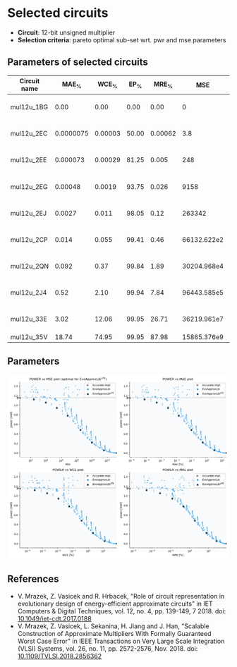 
Selected circuits
===================
 - **Circuit**: 12-bit unsigned multiplier
 - **Selection criteria**: pareto optimal sub-set wrt. pwr and mse parameters

Parameters of selected circuits
----------------------------

| Circuit name | MAE<sub>%</sub> | WCE<sub>%</sub> | EP<sub>%</sub> | MRE<sub>%</sub> | MSE | Download |
| --- |  --- | --- | --- | --- | --- | --- | 
| mul12u_1BG | 0.00 | 0.00 | 0.00 | 0.00 | 0 |  [[Verilog](mul12u_1BG.v)] [[Verilog<sub>PDK45</sub>](mul12u_1BG_pdk45.v)] [[C](mul12u_1BG.c)] |
| mul12u_2EC | 0.0000075 | 0.00003 | 50.00 | 0.00062 | 3.8 |  [[Verilog](mul12u_2EC.v)] [[Verilog<sub>PDK45</sub>](mul12u_2EC_pdk45.v)] [[C](mul12u_2EC.c)] |
| mul12u_2EE | 0.000073 | 0.00029 | 81.25 | 0.005 | 248 |  [[Verilog](mul12u_2EE.v)] [[Verilog<sub>PDK45</sub>](mul12u_2EE_pdk45.v)] [[C](mul12u_2EE.c)] |
| mul12u_2EG | 0.00048 | 0.0019 | 93.75 | 0.026 | 9158 |  [[Verilog](mul12u_2EG.v)] [[Verilog<sub>PDK45</sub>](mul12u_2EG_pdk45.v)] [[C](mul12u_2EG.c)] |
| mul12u_2EJ | 0.0027 | 0.011 | 98.05 | 0.12 | 263342 |  [[Verilog](mul12u_2EJ.v)] [[Verilog<sub>PDK45</sub>](mul12u_2EJ_pdk45.v)] [[C](mul12u_2EJ.c)] |
| mul12u_2CP | 0.014 | 0.055 | 99.41 | 0.46 | 66132.622e2 |  [[Verilog](mul12u_2CP.v)] [[Verilog<sub>PDK45</sub>](mul12u_2CP_pdk45.v)] [[C](mul12u_2CP.c)] |
| mul12u_2QN | 0.092 | 0.37 | 99.84 | 1.89 | 30204.968e4 |  [[Verilog](mul12u_2QN.v)] [[Verilog<sub>PDK45</sub>](mul12u_2QN_pdk45.v)] [[C](mul12u_2QN.c)] |
| mul12u_2J4 | 0.52 | 2.10 | 99.94 | 7.84 | 96443.585e5 |  [[Verilog](mul12u_2J4.v)] [[Verilog<sub>PDK45</sub>](mul12u_2J4_pdk45.v)] [[C](mul12u_2J4.c)] |
| mul12u_33E | 3.02 | 12.06 | 99.95 | 26.71 | 36219.961e7 |  [[Verilog](mul12u_33E.v)] [[Verilog<sub>PDK45</sub>](mul12u_33E_pdk45.v)] [[C](mul12u_33E.c)] |
| mul12u_35V | 18.74 | 74.95 | 99.95 | 87.98 | 15865.376e9 |  [[Verilog](mul12u_35V.v)]  [[C](mul12u_35V.c)] |
    
Parameters
--------------
![Parameters figure](fig.png)

References
--------------
   - V. Mrazek, Z. Vasicek and R. Hrbacek, "Role of circuit representation in evolutionary design of energy-efficient approximate circuits" in IET Computers & Digital Techniques, vol. 12, no. 4, pp. 139-149, 7 2018. doi: [10.1049/iet-cdt.2017.0188](https://dx.doi.org/10.1049/iet-cdt.2017.0188)
   - V. Mrazek, Z. Vasicek, L. Sekanina, H. Jiang and J. Han, "Scalable Construction of Approximate Multipliers With Formally Guaranteed Worst Case Error" in IEEE Transactions on Very Large Scale Integration (VLSI) Systems, vol. 26, no. 11, pp. 2572-2576, Nov. 2018. doi: [10.1109/TVLSI.2018.2856362](https://dx.doi.org/10.1109/TVLSI.2018.2856362)

             